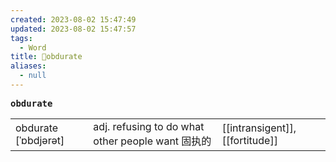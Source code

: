 ```yaml
---
created: 2023-08-02 15:47:49
updated: 2023-08-02 15:47:57
tags:
  - Word
title: 📖obdurate
aliases:
  - null
---
```


<pre><strong>obdurate</strong></pre>
|   |   |   |
|---|---|---|
|obdurate [ˈɒbdjərət]|adj. refusing to do what other people want 固执的|[[intransigent]], [[fortitude]]|
